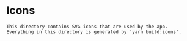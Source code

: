 # Icons
    This directory contains SVG icons that are used by the app.
    Everything in this directory is generated by 'yarn build:icons'.